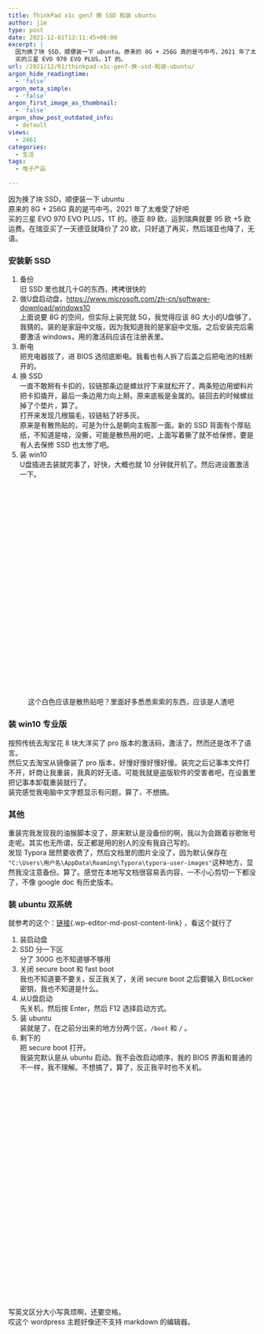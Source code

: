 ```yaml
---
title: ThinkPad x1c gen7 换 SSD 和装 ubuntu
author: jie
type: post
date: 2021-12-01T13:11:45+00:00
excerpt: |
  因为换了块 SSD，顺便装一下 ubuntu。原来的 8G + 256G 真的是丐中丐，2021 年了太难受了好吧。
  买的三星 EVO 970 EVO PLUS，1T 的。
url: /2021/12/01/thinkpad-x1c-gen7-换-ssd-和装-ubuntu/
argon_hide_readingtime:
  - 'false'
argon_meta_simple:
  - 'false'
argon_first_image_as_thumbnail:
  - 'false'
argon_show_post_outdated_info:
  - default
views:
  - 2461
categories:
  - 生活
tags:
  - 电子产品

---
```

因为换了块 SSD，顺便装一下 ubuntu  
原来的 8G + 256G 真的是丐中丐，2021 年了太难受了好吧  
买的三星 EVO 970 EVO PLUS，1T 的。德亚 89 欧，运到瑞典就要 95 欧 +5 欧运费。在瑞亚买了一天德亚就降价了 20 欧，只好退了再买，然后瑞亚也降了，无语。

### 安装新 SSD

  1. 备份  
    旧 SSD 里也就几十G的东西，拷拷很快的
  2. 做U盘启动盘，<a data-wplink-edit="true" href="https://www.microsoft.com/zh-cn/software-download/windows10">https://www.microsoft.com/zh-cn/software-download/windows10</a>  
    上面说要 8G 的空间，但实际上装完就 5G，我觉得应该 8G 大小的U盘够了，我猜的。装的是家庭中文版，因为我知道我的是家庭中文版。之后安装完后需要激活 windows，用的激活码应该在注册表里。
  3. 断电  
    把充电器拔了，进 BIOS 选彻底断电。我看也有人拆了后盖之后把电池的线断开的。
  4. 换 SSD  
    一直不敢掰有卡扣的，铰链那条边是螺丝拧下来就松开了，两条短边用塑料片把卡扣撬开，最后一条边用力向上掰。原来底板是金属的。装回去的时候螺丝掉了个垫片，算了。  
    打开来发现几根猫毛，铰链粘了好多灰。  
    原来是有散热贴的，可是为什么是朝向主板那一面。新的 SSD 背面有个厚贴纸，不知道是啥，没撕，可能是散热用的吧，上面写着撕了就不给保修，要是有人去保修 SSD 也太惨了吧。
  5. 装 win10  
    U盘插进去装就完事了，好快，大概也就 10 分钟就开机了。然后进设置激活一下。

<div class="wp-block-image">
  <figure class="aligncenter size-large is-resized">
  
  <div class='fancybox-wrapper lazyload-container-unload' data-fancybox='post-images' href='http://apodized.com/wp-content/uploads/2021/12/20211206154455-1024x857.jpg'>
    <img class="lazyload lazyload-style-1" src="data:image/svg+xml;base64,PCEtLUFyZ29uTG9hZGluZy0tPgo8c3ZnIHdpZHRoPSIxIiBoZWlnaHQ9IjEiIHhtbG5zPSJodHRwOi8vd3d3LnczLm9yZy8yMDAwL3N2ZyIgc3Ryb2tlPSIjZmZmZmZmMDAiPjxnPjwvZz4KPC9zdmc+"  loading="lazy" data-original="http://apodized.com/wp-content/uploads/2021/12/20211206154455-1024x857.jpg" src="data:image/png;base64,iVBORw0KGgoAAAANSUhEUgAAAAEAAAABCAYAAAAfFcSJAAAAAXNSR0IArs4c6QAAAARnQU1BAACxjwv8YQUAAAAJcEhZcwAADsQAAA7EAZUrDhsAAAANSURBVBhXYzh8+PB/AAffA0nNPuCLAAAAAElFTkSuQmCC" alt="" class="wp-image-202" width="512" height="429"  sizes="(max-width: 512px) 100vw, 512px" />
  </div><figcaption>这个白色应该是散热贴吧？里面好多悉悉索索的东西，应该是人渣吧</figcaption></figure>
</div>

### 装 win10 专业版

按照传统去淘宝花 8 块大洋买了 pro 版本的激活码，激活了。然而还是改不了语言。  
然后又去淘宝从镜像装了 pro 版本，好慢好慢好慢好慢。装完之后记事本文件打不开，奸商让我重装，我真的好无语。可能我就是盗版软件的受害者吧，在设置里把记事本卸载重装就行了。  
装完感觉我电脑中文字题显示有问题，算了，不想搞。

### 其他

重装完我发现我的油猴脚本没了，原来默认是没备份的啊，我以为会跟着谷歌账号走呢。其实也无所谓，反正都是用的别人的没有我自己写的。  
发现 Typora 居然要收费了，然后文档里的图片全没了，因为默认保存在 `"C:\Users\用户名\AppData\Roaming\Typora\typora-user-images"`这种地方，显然我没注意备份。算了。感觉在本地写文档很容易丢内容，一不小心剪切一下都没了，不像 google doc 有历史版本。

### 装 ubuntu 双系统

就参考的这个：[链接][1]{.wp-editor-md-post-content-link} ，看这个就行了

  1. 装启动盘
  2. SSD 分一下区  
    分了 300G 也不知道够不够用
  3. 关闭 secure boot 和 fast boot  
    我也不知道要不要关，反正我关了，关闭 secure boot 之后要输入 BitLocker 密钥，我也不知道是什么。
  4. 从U盘启动  
    先关机，然后按 Enter，然后 F12 选择启动方式。
  5. 装 ubuntu  
    装就是了，在之前分出来的地方分两个区，`/boot`&nbsp;和<span style="font-size: revert; color: initial;">&nbsp;</span>`/`&nbsp;。
  6. 剩下的  
    把 secure boot 打开。  
    我装完默认是从 ubuntu 启动。我不会改启动顺序，我的 BIOS 界面和普通的不一样，我不理解。不想搞了，算了，反正我平时也不关机。

<div class="wp-block-image">
  <figure class="aligncenter size-large is-resized">
  
  <div class='fancybox-wrapper lazyload-container-unload' data-fancybox='post-images' href='https://apodized.com/wp-content/uploads/2021/12/20211201130153-1-1024x636.jpg'>
    <img class="lazyload lazyload-style-1" src="data:image/svg+xml;base64,PCEtLUFyZ29uTG9hZGluZy0tPgo8c3ZnIHdpZHRoPSIxIiBoZWlnaHQ9IjEiIHhtbG5zPSJodHRwOi8vd3d3LnczLm9yZy8yMDAwL3N2ZyIgc3Ryb2tlPSIjZmZmZmZmMDAiPjxnPjwvZz4KPC9zdmc+"  loading="lazy" data-original="https://apodized.com/wp-content/uploads/2021/12/20211201130153-1-1024x636.jpg" src="data:image/png;base64,iVBORw0KGgoAAAANSUhEUgAAAAEAAAABCAYAAAAfFcSJAAAAAXNSR0IArs4c6QAAAARnQU1BAACxjwv8YQUAAAAJcEhZcwAADsQAAA7EAZUrDhsAAAANSURBVBhXYzh8+PB/AAffA0nNPuCLAAAAAElFTkSuQmCC" alt="" class="wp-image-192" width="726" height="450"  sizes="(max-width: 726px) 100vw, 726px" />
  </div></figure>
</div>

写英文区分大小写真烦啊，还要空格。  
哎这个 wordpress 主题好像还不支持 markdown 的编辑器。

 [1]: https://regulus.cc/2019/10/05/Windows10+Ubuntu18.04%E5%8F%8C%E7%B3%BB%E7%BB%9F%E7%AE%80%E5%8D%95%E5%AE%89%E8%A3%85%E6%8C%87%E5%8C%97/ "链接"